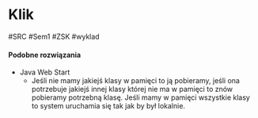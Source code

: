 # Klik
#SRC #Sem1 #ZSK #wyklad 

#### Podobne rozwiązania
- Java Web Start
	- Jeśli nie mamy jakiejś klasy w pamięci to ją pobieramy, jeśli ona potrzebuje jakiejś innej klasy której nie ma w pamięci to znów pobieramy potrzebną klasę. Jeśli mamy w pamięci wszystkie klasy to system uruchamia się tak jak by był lokalnie.